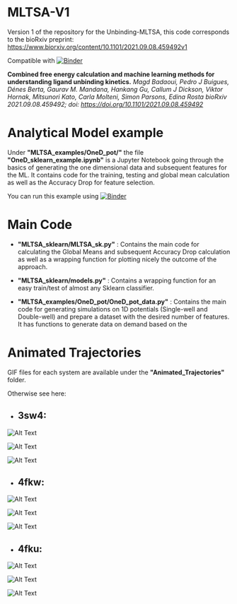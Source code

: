 # MLTSA-V1

Version 1 of the repository for the Unbinding-MLTSA, this code corresponds to the bioRxiv preprint: https://www.biorxiv.org/content/10.1101/2021.09.08.459492v1

Compatible with [![Binder](https://mybinder.org/badge_logo.svg)](https://mybinder.org/v2/gh/pedrojuanbj/MLTSA-V1/main)

__Combined free energy calculation and machine learning methods for understanding ligand unbinding kinetics.__ 
*Magd Badaoui, Pedro J Buigues, Dénes Berta, Gaurav M. Mandana, Hankang Gu, Callum J Dickson, Viktor Hornak, Mitsunori Kato, Carla Molteni, Simon Parsons, Edina Rosta
bioRxiv 2021.09.08.459492; doi: https://doi.org/10.1101/2021.09.08.459492*


# Analytical Model example

Under __"MLTSA_examples/OneD_pot/"__ the file __"OneD_sklearn_example.ipynb"__ is a Jupyter Notebook going through the basics 
of generating the one dimensional data and subsequent features for the ML. It contains code for the training, testing 
and global mean calculation as well as the Accuracy Drop for feature selection. 

You can run this example using [![Binder](https://mybinder.org/badge_logo.svg)](https://mybinder.org/v2/gh/pedrojuanbj/MLTSA-V1/main)

# Main Code 

- __"MLTSA_sklearn/MLTSA_sk.py"__ : Contains the main code for calculating the Global Means and subsequent Accuracy Drop 
calculation as well as a wrapping function for plotting nicely the outcome of the approach.  

- __"MLTSA_sklearn/models.py"__ : Contains a wrapping function for an easy train/test of almost any Sklearn classifier. 

- __"MLTSA_examples/OneD_pot/OneD_pot_data.py"__ : Contains the main code for generating simulations on 1D potentials
(Single-well and Double-well) and prepare a dataset with the desired number of features. It has functions to generate 
data on demand based on the   

# Animated Trajectories

GIF files for each system are available under the __"Animated_Trajectories"__ folder.

Otherwise see here: 

- ## 3sw4:
![Alt Text](Animated_Trajectories/3sw4_rep1_close.gif)

![Alt Text](Animated_Trajectories/3sw4_rep2_close.gif)

![Alt Text](Animated_Trajectories/3sw4_rep3_close.gif)


- ## 4fkw:
![Alt Text](Animated_Trajectories/4fkw_rep1_close.gif)

![Alt Text](Animated_Trajectories/4fkw_rep2_close.gif)

![Alt Text](Animated_Trajectories/4fkw_rep3_close.gif)


- ## 4fku:

![Alt Text](Animated_Trajectories/4fku_rep1_close.gif)

![Alt Text](Animated_Trajectories/4fku_rep2_close.gif)

![Alt Text](Animated_Trajectories/4fku_rep3_close.gif)
